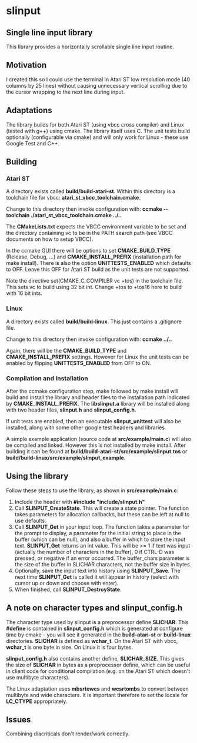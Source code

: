 # slinput

## Single line input library

This library provides a horizontally scrollable single line input routine.

## Motivation

I created this so I could use the terminal in Atari ST low resolution mode (40 columns by 25 lines) without causing unnecessary vertical scrolling due to the cursor wrapping to the next line during input.

## Adaptations

The library builds for both Atari ST (using vbcc cross compiler) and Linux (tested with g++) using cmake. The library itself uses C. The unit tests build optionally (configurable via cmake) and will only work for Linux - these use Google Test and C++.

## Building

### Atari ST

A directory exists called **build/build-atari-st**. Within this directory is a toolchain file for vbcc: **atari_st_vbcc_toolchain.cmake**.

Change to this directory then invoke configuration with:
**ccmake --toolchain ./atari_st_vbcc_toolchain.cmake ../..**

The **CMakeLists.txt** expects the VBCC environment variable to be set and the directory containing vc to be in the PATH search path (see VBCC documents on how to setup VBCC).

In the ccmake GUI there will be options to set **CMAKE_BUILD_TYPE** (Release, Debug, ...) and **CMAKE_INSTALL_PREFIX** (installation path for make install). There is also the option **UNITTESTS_ENABLED** which defaults to OFF. Leave this OFF for Atari ST build as the unit tests are not supported.

Note the directive set(CMAKE_C_COMPILER vc +tos) in the toolchain file. This sets vc to build using 32 bit int. Change +tos to +tos16 here to build with 16 bit ints.

### Linux

A directory exists called **build/build-linux**. This just contains a .gitignore file.

Change to this directory then invoke configuration with:
**ccmake ../..**

Again, there will be the **CMAKE_BUILD_TYPE** and **CMAKE_INSTALL_PREFIX** settings. However for Linux the unit tests can be enabled by flipping **UNITTESTS_ENABLED** from OFF to ON.

### Compilation and Installation

After the ccmake configuration step, make followed by make install will build and install the library and header files to the installation path indicated by **CMAKE_INSTALL_PREFIX**.
The **libslinput.a** library will be installed along with two header files, **slinput.h** and **slinput_config.h**.

If unit tests are enabled, then an executable **slinput_unittest** will also be installed, along with some other google test headers and libraries.

A simple example application (source code at **src/example/main.c**) will also be compiled and linked. However this is not installed by make install. After building it can be found at **build/build-atari-st/src/example/slinput.tos** or **build/build-linux/src/example/slinput_example**.

## Using the library

Follow these steps to use the library, as shown in **src/example/main.c**:

1) Include the header with **#include "include/slinput.h"**  
2) Call **SLINPUT_CreateState**. This will create a state pointer. The function takes parameters for allocation callbacks, but these can be left at null to use defaults.  
3) Call **SLINPUT_Get** in your input loop. The function takes a parameter for the prompt to display, a parameter for the initial string to place in the buffer (which can be null), and also a buffer in which to store the input text. **SLINPUT_Get** returns an int value. This will be >= 1 if text was input (actually the number of characters in the buffer), 0 if CTRL-D was pressed, or negative if an error occurred. The buffer_chars parameter is the size of the buffer in SLICHAR characters, not the buffer size in bytes.  
4) Optionally, save the input text into history using **SLINPUT_Save**. The next time **SLINPUT_Get** is called it will appear in history (select with cursor up or down and choose with enter).  
5) When finished, call **SLINPUT_DestroyState**.

## A note on character types and slinput_config.h

The character type used by slinput is a preprocessor define **SLICHAR**. This **#define** is contained in **slinput_config.h** which is generated at configure time by cmake - you will see it generated in the **build-atari-st** or **build-linux** directories. **SLICHAR** is defined as **wchar_t**. On the Atari ST with vbcc, **wchar_t** is one byte in size. On Linux it is four bytes.

**slinput_config.h** also contains another define, **SLICHAR_SIZE**. This gives the size of **SLICHAR** in bytes as a preprocessor define, which can be useful in client code for conditional compilation (e.g. on the Atari ST which doesn't use multibyte characters).

The Linux adaptation uses **mbsrtowcs** and **wcsrtombs** to convert between multibyte and wide characters. It is important therefore to set the locale for **LC_CTYPE** appropriately.

## Issues

Combining diacriticals don't render/work correctly.
